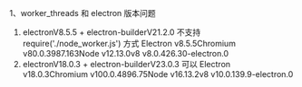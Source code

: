 1、worker_threads 和 electron 版本问题
  1) electronV8.5.5 + electron-builderV21.2.0 不支持 require('./node_worker.js') 方式
    Electron v8.5.5Chromium v80.0.3987.163Node v12.13.0v8 v8.0.426.30-electron.0
  2) electronV18.0.3 + electron-builderV23.0.3 可以
    Electron v18.0.3Chromium v100.0.4896.75Node v16.13.2v8 v10.0.139.9-electron.0